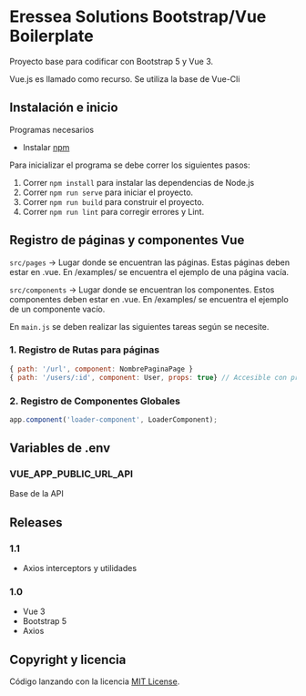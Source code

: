 # Eressea Solutions Bootstrap/Vue Boilerplate

Proyecto base para codificar con Bootstrap 5 y Vue 3.

Vue.js es llamado como recurso. Se utiliza la base de Vue-Cli

## Instalación e inicio

Programas necesarios
- Instalar [npm](https://www.npmjs.com/)

Para inicializar el programa se debe correr los siguientes pasos:
1. Correr `npm install` para instalar las dependencias de Node.js
2. Correr `npm run serve` para iniciar el proyecto.
3. Correr `npm run build` para construir el proyecto.
4. Correr `npm run lint` para corregir errores y Lint.

## Registro de páginas y componentes Vue

`src/pages` -> Lugar donde se encuentran las páginas. Estas páginas deben estar en .vue. En /examples/ se encuentra el ejemplo de una página vacía.

`src/components` -> Lugar donde se encuentran los componentes. Estos componentes deben estar en .vue. En /examples/ se encuentra el ejemplo de un componente vacío.

En `main.js` se deben realizar las siguientes tareas según se necesite.

### 1. Registro de Rutas para páginas
  ```js
{ path: '/url', component: NombrePaginaPage }
{ path: '/users/:id', component: User, props: true} // Accesible con props: ['id']
```

### 2. Registro de Componentes Globales
  ```js
app.component('loader-component', LoaderComponent);
```

## Variables de .env  

### VUE_APP_PUBLIC_URL_API
Base de la API

## Releases

### 1.1
- Axios interceptors y utilidades

### 1.0
- Vue 3
- Bootstrap 5
- Axios

## Copyright y licencia
Código lanzando con la licencia [MIT License](https://github.com/renesilva/es-boilerplate-vue/blob/master/LICENSE).
